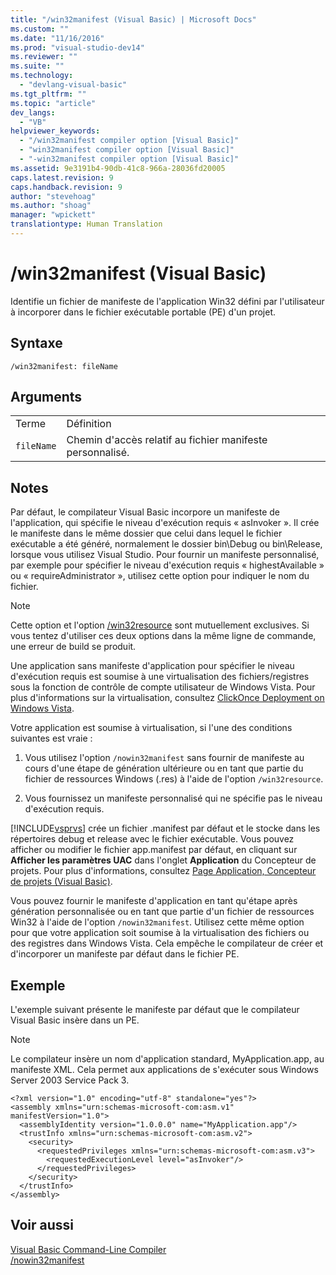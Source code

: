 ```yaml
---
title: "/win32manifest (Visual Basic) | Microsoft Docs"
ms.custom: ""
ms.date: "11/16/2016"
ms.prod: "visual-studio-dev14"
ms.reviewer: ""
ms.suite: ""
ms.technology: 
  - "devlang-visual-basic"
ms.tgt_pltfrm: ""
ms.topic: "article"
dev_langs: 
  - "VB"
helpviewer_keywords: 
  - "/win32manifest compiler option [Visual Basic]"
  - "win32manifest compiler option [Visual Basic]"
  - "-win32manifest compiler option [Visual Basic]"
ms.assetid: 9e3191b4-90db-41c8-966a-28036fd20005
caps.latest.revision: 9
caps.handback.revision: 9
author: "stevehoag"
ms.author: "shoag"
manager: "wpickett"
translationtype: Human Translation
---
```

# /win32manifest (Visual Basic)
Identifie un fichier de manifeste de l'application Win32 défini par l'utilisateur à incorporer dans le fichier exécutable portable \(PE\) d'un projet.  
  
## Syntaxe  
  
```  
/win32manifest: fileName  
```  
  
## Arguments  
  
|||  
|-|-|  
|Terme|Définition|  
|`fileName`|Chemin d'accès relatif au fichier manifeste personnalisé.|  
  
## Notes  
 Par défaut, le compilateur Visual Basic incorpore un manifeste de l'application, qui spécifie le niveau d'exécution requis « asInvoker ».  Il crée le manifeste dans le même dossier que celui dans lequel le fichier exécutable a été généré, normalement le dossier bin\\Debug ou bin\\Release, lorsque vous utilisez Visual Studio.  Pour fournir un manifeste personnalisé, par exemple pour spécifier le niveau d'exécution requis « highestAvailable » ou « requireAdministrator », utilisez cette option pour indiquer le nom du fichier.  
  
> [!NOTE]
>  Cette option et l'option [\/win32resource](../../../visual-basic/reference/command-line-compiler/win32resource.md) sont mutuellement exclusives.  Si vous tentez d'utiliser ces deux options dans la même ligne de commande, une erreur de build se produit.  
  
 Une application sans manifeste d'application pour spécifier le niveau d'exécution requis est soumise à une virtualisation des fichiers\/registres sous la fonction de contrôle de compte utilisateur de Windows Vista.  Pour plus d'informations sur la virtualisation, consultez [ClickOnce Deployment on Windows Vista](/visual-studio/deployment/clickonce-deployment-on-windows-vista).  
  
 Votre application est soumise à virtualisation, si l'une des conditions suivantes est vraie :  
  
1.  Vous utilisez l'option `/nowin32manifest` sans fournir de manifeste au cours d'une étape de génération ultérieure ou en tant que partie du fichier de ressources Windows \(.res\) à l'aide de l'option `/win32resource`.  
  
2.  Vous fournissez un manifeste personnalisé qui ne spécifie pas le niveau d'exécution requis.  
  
 [!INCLUDE[vsprvs](../../../csharp/includes/vsprvs_md.md)] crée un fichier .manifest par défaut et le stocke dans les répertoires debug et release avec le fichier exécutable.  Vous pouvez afficher ou modifier le fichier app.manifest par défaut, en cliquant sur **Afficher les paramètres UAC** dans l'onglet **Application** du Concepteur de projets. Pour plus d'informations, consultez [Page Application, Concepteur de projets \(Visual Basic\)](/visual-studio/ide/reference/application-page-project-designer-visual-basic).  
  
 Vous pouvez fournir le manifeste d'application en tant qu'étape après génération personnalisée ou en tant que partie d'un fichier de ressources Win32 à l'aide de l'option `/nowin32manifest`.  Utilisez cette même option pour que votre application soit soumise à la virtualisation des fichiers ou des registres dans Windows Vista.  Cela empêche le compilateur de créer et d'incorporer un manifeste par défaut dans le fichier PE.  
  
## Exemple  
 L'exemple suivant présente le manifeste par défaut que le compilateur Visual Basic insère dans un PE.  
  
> [!NOTE]
>  Le compilateur insère un nom d'application standard, MyApplication.app, au manifeste XML.  Cela permet aux applications de s'exécuter sous Windows Server 2003 Service Pack 3.  
  
```  
<?xml version="1.0" encoding="utf-8" standalone="yes"?>  
<assembly xmlns="urn:schemas-microsoft-com:asm.v1" manifestVersion="1.0">  
  <assemblyIdentity version="1.0.0.0" name="MyApplication.app"/>  
  <trustInfo xmlns="urn:schemas-microsoft-com:asm.v2">  
    <security>  
      <requestedPrivileges xmlns="urn:schemas-microsoft-com:asm.v3">  
        <requestedExecutionLevel level="asInvoker"/>  
      </requestedPrivileges>  
    </security>  
  </trustInfo>  
</assembly>  
```  
  
## Voir aussi  
 [Visual Basic Command\-Line Compiler](../../../visual-basic/reference/command-line-compiler/index.md)   
 [\/nowin32manifest](../../../visual-basic/reference/command-line-compiler/nowin32manifest.md)